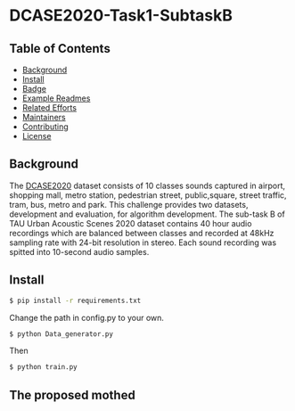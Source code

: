 # DCASE2020-Task1-SubtaskB

## Table of Contents

- [Background](#background)
- [Install](#install)
- [Badge](#badge)
- [Example Readmes](#example-readmes)
- [Related Efforts](#related-efforts)
- [Maintainers](#maintainers)
- [Contributing](#contributing)
- [License](#license)

## Background
The [DCASE2020](http://dcase.community/) dataset consists of 10 classes sounds captured in airport, shopping mall, metro station, pedestrian street, public,square, street traffic, tram, bus, metro and park. This challenge provides two datasets, development and evaluation, for algorithm development. The sub-task B of TAU Urban Acoustic Scenes 2020 dataset contains 40 hour audio recordings which are balanced between classes and recorded at 48kHz sampling rate with 24-bit resolution in stereo. Each sound recording was spitted into 10-second audio samples.

## Install

```sh
$ pip install -r requirements.txt
```
Change the path in config.py to your own.
```sh
$ python Data_generator.py
```
Then
```sh
$ python train.py

```
## The proposed mothed


